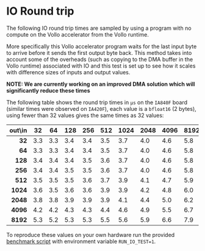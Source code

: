 # IO Round trip

The following IO round trip times are sampled by using a program with no compute on the
Vollo accelerator from the Vollo runtime.

More specifically this Vollo accelerator program waits for the last input byte to arrive
before it sends the first output byte back. This method takes into account some of the
overheads (such as copying to the DMA buffer in the Vollo runtime) associated with IO
and this test is set up to see how it scales with difference sizes of inputs and output
values.

**NOTE: We are currently working on an improved DMA solution which will significantly reduce these times**

The following table shows the round trip times in `μs` on the `IA840F`
board (similar times were observed on `IA420F`), each value is a `bfloat16` (2 bytes),
using fewer than 32 values gives the same times as 32 values:

| out\in |   32|   64|  128|  256|  512| 1024| 2048| 4096| 8192|
|-------:|-----|-----|-----|-----|-----|-----|-----|-----|-----|
|  **32**| 3.3 | 3.3 | 3.4 | 3.4 | 3.5 | 3.7 | 4.0 | 4.6 | 5.8 |
|  **64**| 3.3 | 3.3 | 3.4 | 3.4 | 3.5 | 3.7 | 4.0 | 4.6 | 5.8 |
| **128**| 3.4 | 3.4 | 3.4 | 3.5 | 3.6 | 3.7 | 4.0 | 4.6 | 5.8 |
| **256**| 3.4 | 3.4 | 3.5 | 3.5 | 3.6 | 3.7 | 4.0 | 4.6 | 5.8 |
| **512**| 3.5 | 3.5 | 3.5 | 3.6 | 3.7 | 3.9 | 4.1 | 4.7 | 5.9 |
|**1024**| 3.6 | 3.5 | 3.6 | 3.6 | 3.9 | 3.9 | 4.2 | 4.8 | 6.0 |
|**2048**| 3.8 | 3.8 | 3.9 | 3.9 | 3.9 | 4.1 | 4.4 | 5.0 | 6.2 |
|**4096**| 4.2 | 4.2 | 4.3 | 4.3 | 4.4 | 4.6 | 4.9 | 5.5 | 6.7 |
|**8192**| 5.3 | 5.2 | 5.3 | 5.3 | 5.5 | 5.6 | 5.9 | 6.6 | 7.9 |

To reproduce these values on your own hardware run the provided [benchmark
script](running-the-benchmark.md) with environment variable `RUN_IO_TEST=1`.
